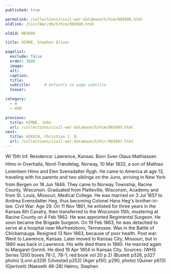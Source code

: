 ```yaml
---
published: true

permalink: /collections/civil-war-database/h/him/003686.html
oldlink: /CivilWar/db/h/him/003686.html

oldid: 003686

title: HIMOE, Stephen Oliver

pagelist:
  exclude: false
  order: 3686
  image: 
  alt:
  caption:
  title:
  subtitle:      # Defaults to page subtitle
  teaser:

category: 
  - H 
  - HIM

previous:
  title: HIMOE, John
  url: /collections/civil-war-database/h/him/003685.html  
next:
  title: HIRSCH, Christian J. B.
  url: /collections/civil-war-database/h/hir/003687.html   
---
```

WI 15th Inf. Residence: Lawrence, Kansas. Born &#147;Sven Olaus Mathiassen Himo&#148; in Overhalla, Nord-Tr&oslash;ndelag, Norway, 10 Mar 1832, a son of Mathias Lorentsen Himo and Elen Svensdatter Rygh. He came to America at age 13, traveling with his parents and two siblings on the &#147;Juno&#148;, arriving in New York from Bergen on 18 Jun 1846. They came to Norway Township, Racine County, Wisconsin. Graduated from Platteville, Wisconsin, Academy and from St. Louis, Missouri, Medical College. He was married on 3 Jul 1857 to Andrea Evensdatter Heg, thus becoming Colonel Hans Heg&#39;s brother-in-law. Civil War: Age 29. On 11 Nov 1861, he enlisted for three years in the Kansas 6th Cavalry, then transferred to the Wisconsin 15th, mustering at Racine County on 4 Feb 1862. He was appointed Regimental Surgeon. He soon became the Brigade Surgeon. On 19 Feb 1863, he was detached to serve at a hospital near Murfreesboro, Tennessee. Was in the Battle of Chickamauga. Resigned 13 Nov 1863, because of poor health. Post war: Went to Lawrence, Kansas. Later moved to Kansas City, Missouri, but in 1880 was back in Lawrence. His wife died there in 1880. He married again to Margaret Gormli. He died 19 Apr 1904 in Kansas City. Sources: (WHS Series 1200 boxes 76-2, 78-1; red book vol 20 p 2) (Buslett p326, p327 photo) (Lonn p329) (Ulvestad p252) (Ager p150; p290, photo) (Quiner p613) (Gjertveit) (Naeseth &#146;46-28) &#147;H&oslash;imo, Stephen&#148;